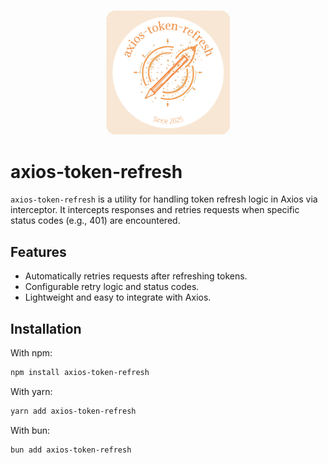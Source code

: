 <p align="center">
  <img src="./assets/logo.png" alt="axios-token-refresh Logo" width="200" />
</p>

# axios-token-refresh

`axios-token-refresh` is a utility for handling token refresh logic in Axios via interceptor. It intercepts responses and retries requests when specific status codes (e.g., 401) are encountered.

## Features

- Automatically retries requests after refreshing tokens.
- Configurable retry logic and status codes.
- Lightweight and easy to integrate with Axios.

## Installation

With npm:
```bash
npm install axios-token-refresh
```

With yarn:
```bash
yarn add axios-token-refresh
```

With bun:
```bash
bun add axios-token-refresh
```